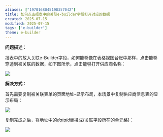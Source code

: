 ```yaml
---
aliases: ["1970168045198357042"]
title: 如何点击报表中的关联e-builder字段打开对应的数据
created: 2025-07-15
modified: 2025-07-15
tags: ['e-builder']
theme: e-builder
---
```


**问题描述：**

报表中的放入关联e-Builder字段，如何能够像在表格视图台账中那样，点击能够穿透到被关联的数据，如下图所示，点击能够打开供应商名称：

![](ba41108f229afd46cdafa3981d87a500.jpg)

**解决方式：**

首先需要复制被关联表单的页面地址-显示布局，本场景中复制供应商信息表的显示布局：

![](9d746beb1ff480363566f901f7f30758.jpg)

复制完成之后，将地址中的$dataid$替换成{关联字段所在的单元格}：

![](6a51569641493fd435197025237c8496.jpg)